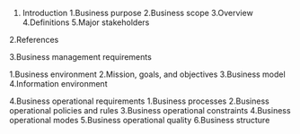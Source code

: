 1. Introduction
  1.Business purpose
  2.Business scope
  3.Overview
  4.Definitions 
  5.Major stakeholders 
  
2.References

3.Business management requirements

  1.Business environment
  2.Mission, goals, and objectives
  3.Business model
  4.Information environment

4.Business operational requirements
  1.Business processes
  2.Business operational policies and rules
  3.Business operational constraints
  4.Business operational modes
  5.Business operational quality
  6.Business structure
